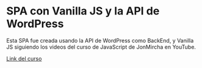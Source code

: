 # SPA con Vanilla JS y la API de WordPress

Esta SPA fue creada usando la API de WordPress como BackEnd, y Vanilla JS siguiendo los videos del curso de JavaScript de JonMircha en YouTube.

[Link del curso](https://www.youtube.com/playlist?list=PLvq-jIkSeTUZ6QgYYO3MwG9EMqC-KoLXA)